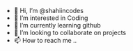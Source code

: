 - 👋 Hi, I’m @shahiincodes
- 👀 I’m interested in Coding
- 🌱 I’m currently learning github
- 💞️ I’m looking to collaborate on projects
- 📫 How to reach me ..

<!---
shahiincodes/shahiincodes is a ✨ special ✨ repository because its `README.md` (this file) appears on your GitHub profile.
You can click the Preview link to take a look at your changes.
--->

